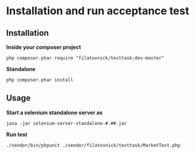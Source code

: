 # Installation and run acceptance test

## Installation

**Inside your composer project**

`php composer.phar require "filatovnick/testtask:dev-master"`

**Standalone**

`php composer.phar install`

## Usage

**Start a selenium standalone server as**

`java -jar selenium-server-standalone-#.##.jar`

**Run test**

`./vendor/bin/phpunit ./vendor/filatovnick/testtask/MarketTest.php`






